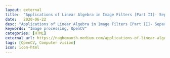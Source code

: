 ```yaml
---
layout: external
title:  "Applications of Linear Algebra in Image Filters [Part II]- Separable Filters"
date:   2020-06-22
desc: "Applications of Linear Algebra in Image Filters [Part II]- Separable Filters"
keywords: "Image processing, OpenCV"
categories: [HTML]
external_url: https://naghemanth.medium.com/applications-of-linear-algebra-in-image-filters-part-ii-separable-filters-f4635ea9f94f?source=friends_link&sk=2541aa56f4fbf3e0f9b69aa774b807bd
tags: [OpenCV, Computer vision]
icon: icon-html
---
```

